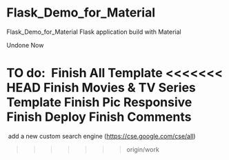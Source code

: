 # Flask_Demo_for_Material
Flask_Demo_for_Material
Flask application build with Material

Undone Now

TO do:
  Finish All Template
<<<<<<< HEAD
  Finish Movies & TV Series Template
  Finish Pic Responsive
  Finish Deploy
  Finish Comments
=======
  add a new custom search engine (https://cse.google.com/cse/all)
>>>>>>> origin/work
